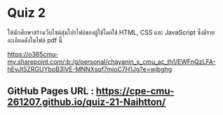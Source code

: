 # Quiz 2

ให้นักศึกษาสร้างเว็บไซต์สุ่มโปรไฟล์ของผู้ใช้โดยใช้ HTML, CSS และ JavaScript ซึ่งมีรายละเอียดดังในไฟล์ pdf นี้

https://o365cmu-my.sharepoint.com/:b:/g/personal/chayanin_s_cmu_ac_th1/EWFnQzLFA-hEvJt5ZRGUYboB3lVE-MNNXsqf7mjoC7H1Jg?e=wjbghg

## GitHub Pages URL : https://cpe-cmu-261207.github.io/quiz-21-Naihtton/
